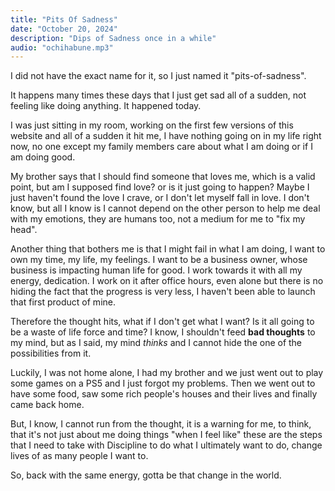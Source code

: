 ```yaml
---
title: "Pits Of Sadness"
date: "October 20, 2024"
description: "Dips of Sadness once in a while"
audio: "ochihabune.mp3"
---
```


I did not have the exact name for it, so I just named it "pits-of-sadness".

It happens many times these days that I just get sad all of a sudden, not feeling like doing anything. It happened today.

I was just sitting in my room, working on the first few versions of this website and all of a sudden it hit me, I have nothing going on in my life right now, no one except my family members care about what I am doing or if I am doing good.

My brother says that I should find someone that loves me, which is a valid point, but am I supposed find love? or is it just going to happen? Maybe I just haven't found the love I crave, or I don't let myself fall in love. I don't know, but all I know is I cannot depend on the other person to help me deal with my emotions, they are humans too, not a medium for me to "fix my head".

Another thing that bothers me is that I might fail in what I am doing, I want to own my time, my life, my feelings. I want to be a business owner, whose business is impacting human life for good. I work towards it with all my energy, dedication. I work on it after office hours, even alone but there is no hiding the fact that the progress is very less, I haven't been able to launch that first product of mine.

Therefore the thought hits, what if I don't get what I want? Is it all going to be a waste of life force and time? I know, I shouldn't feed **bad thoughts** to my mind, but as I said, my mind _thinks_ and I cannot hide the one of the possibilities from it.

Luckily, I was not home alone, I had my brother and we just went out to play some games on a PS5 and I just forgot my problems. Then we went out to have some food, saw some rich people's houses and their lives and finally came back home.

But, I know, I cannot run from the thought, it is a warning for me, to think, that it's not just about me doing things "when I feel like" these are the steps that I need to take with Discipline to do what I ultimately want to do, change lives of as many people I want to.

So, back with the same energy, gotta be that change in the world.
